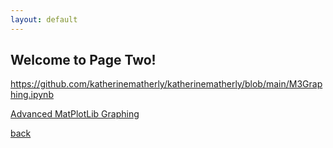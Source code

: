 ```yaml
---
layout: default
---
```


## Welcome to Page Two!

https://github.com/katherinematherly/katherinematherly/blob/main/M3Graphing.ipynb

[Advanced MatPlotLib Graphing](./blob/main/M3Graphing.ipynb)

[back](./)
